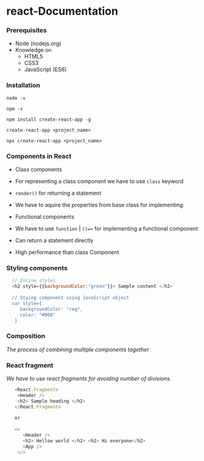 # react-Documentation

### Prerequisites
* Node (nodejs.org)
* Knowledge on
  * HTML5
  * CSS3
  * JavaScript (ES6)
  
### Installation
`node -v`

`npm -v`

`npm install create-react-app -g`

`create-react-app <project_name>`

`npx create-react-app <project_name>`

### Components in React
* Class components
 * For representing a class component we have to use `class` keyword
 * `render()` for returning a statement
 * We have to aquire the properties from base class for implementing.
 
* Functional components
 * We have to use `function` | `()=>` for implementing a functional component
 * Can return a statement directly
 * High performance than class Component

### Styling components
```javascript
  // Inline styles
  <h2 style={{backgroundColor:"green"}}> Sample content </h2>`
  
  // Stying component using JavaScript object
  var style={
     backgroundColor: "reg",
     color: "#000"
   }
```

### Composition
_The process of combining multiple components together_

### React fragment
_We have to use react fragments for avoiding number of divisions._
```javascript
   <React.Fragment>
    <Header />
    <h2> Sample heading </h2>
   </React.Fragment>
   
   or
   
   <> 
      <Header />
      <h2> Hellow world </h2> <h2> Hi everyone</h2> 
      <App />
    </>
```
